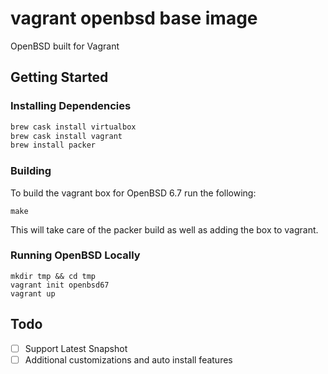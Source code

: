 # vagrant openbsd base image

OpenBSD built for Vagrant

## Getting Started

### Installing Dependencies

```bash
brew cask install virtualbox
brew cask install vagrant
brew install packer
```

### Building

To build the vagrant box for OpenBSD 6.7 run the following:

```
make
```

This will take care of the packer build as well as adding the box to vagrant.

### Running OpenBSD Locally

```
mkdir tmp && cd tmp
vagrant init openbsd67
vagrant up
```

## Todo

- [ ] Support Latest Snapshot
- [ ] Additional customizations and auto install features
